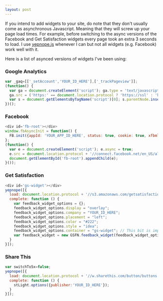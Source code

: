 ```yaml
---
layout: post
---
```


If you intend to add widgets to your site, do note that they don't usually come as asynchronous Javascript. Meaning that they will screw up your page load times. For example, before switching to the async versions of the Facebook and Get Satisfaction widgets every page took an extra 3 seconds to load. I use [yepnope.js](http://yepnopejs.com/) whenever I can but not all widgets (e.g. Facebook) work well with it.

Here is a list of asynced versions of widgets I've been using:

### Google Analytics

```javascript
var _gaq=[['_setAccount','YOUR_ID_HERE'],['_trackPageview']];
(function() {
  var ga = document.createElement('script'); ga.type = 'text/javascript'; ga.async = true;
  ga.src = ('https:' == document.location.protocol ? 'https://ssl' : 'http://www') + '.google-analytics.com/ga.js';
  var s = document.getElementsByTagName('script')[0]; s.parentNode.insertBefore(ga, s);
})();
```

### Facebook

```javascript
<div id='fb-root'></div>
window.fbAsyncInit = function() {
  FB.init({appId: 'YOUR_APP_ID_HERE', status: true, cookie: true, xfbml: true});
};
(function() {
  var e = document.createElement('script'); e.async = true;
  e.src = document.location.protocol + '//connect.facebook.net/en_US/all.js';
  document.getElementById('fb-root').appendChild(e);
}());
```

### Get Satisfaction

```javascript
<div id='gs-widget'></div>
yepnope([{
  load: document.location.protocol + '//s3.amazonaws.com/getsatisfaction.com/javascripts/feedback-v2.js',
  complete: function () {
    var feedback_widget_options = {};
    feedback_widget_options.display = "overlay";
    feedback_widget_options.company = "YOUR_ID_HERE";
    feedback_widget_options.placement = "left";
    feedback_widget_options.color = "#222";
    feedback_widget_options.style = "idea";
    feedback_widget_options.container = "gs-widget"; // This bit is important
    var feedback_widget = new GSFN.feedback_widget(feedback_widget_options);
  }
}]);
```

### Share This

```javascript
var switchTo5x=false;
yepnope([{
  load: document.location.protocol + '//w.sharethis.com/button/buttons.js',
  complete: function () {
    stLight.options({publisher:'YOUR_ID_HERE'});
  }
}]);
```
